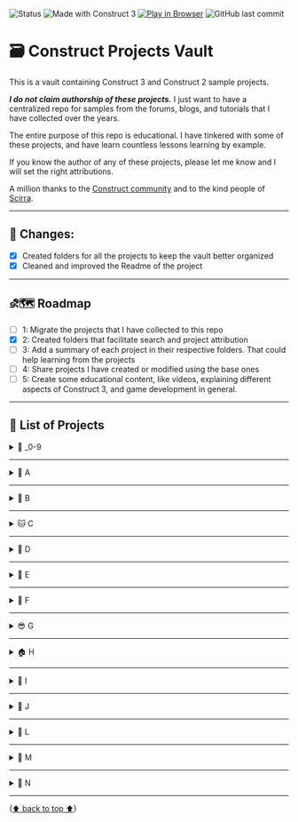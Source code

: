 <a id="readme-top"></a>

![Status](https://img.shields.io/badge/status-under--development-yellow)
![Made with Construct 3](https://img.shields.io/badge/built%20with-Construct%203-blue?logo=construct3)
[![Play in Browser](https://img.shields.io/badge/Play--Now-Browser-green?logo=google-chrome&logoColor=white)](https://hielo777.github.io/ConstructVault/)
![GitHub last commit](https://img.shields.io/github/last-commit/hielo777/ConstructVault)

# 🗃️ Construct Projects Vault

This is a vault containing Construct 3 and Construct 2 sample projects.

***I do not claim authorship of these projects.***  I just want to have a centralized repo for  samples from the forums, blogs, and tutorials that I have collected over the years.

The entire purpose of this repo is educational. I have tinkered with some of these projects, and have learn countless lessons learning by example.

If you know the author of any of these projects, please let me know and I will set the right attributions.

A million thanks to the [Construct community](https://www.construct.net/en/forum) and to the kind people of [Scirra](https://www.construct.net/en).

***

## 🔀 Changes:
- [x] Created folders for all the projects to keep the vault better organized
- [x] Cleaned and improved the Readme of the project

***

## ⛐🗺️ Roadmap

- [ ] 1: Migrate the projects that I have collected to this repo
- [x] 2: Created folders that facilitate search and project attribution
- [ ] 3: Add a summary of each project in their respective folders. That could help learning from the projects
- [ ] 4: Share projects I have created or modified using the base ones
- [ ] 5: Create some educational content, like videos, explaining different aspects of Construct 3, and game development in general.

***

## 📝 List of Projects

<details>
<summary> 🔢 _0-9</summary>

- _Generate-Level-Map-Loop.c3p
- _Grenade-top-view-r379.c3p
- _Laser-Gun-r3682.c3p
- _Move-2-player-Rope-r4162.c3p
- _Rotate-Object-r3682.c3p
- _Spawn-Tower-Final.c3p
- _Warp-Hero-RPG-Sample.c3p
- _Weapon-Orbit-r397.c3p
- 2d3dcam (3).c3p
- 2d3dcam_Test (1).c3p
- 2d3dcam_Test.c3p
- 3D Shooter with mouse.c3p
- 3D Shooter without mouse.c3p
- 3d_box_and_wedge_collsion_response (1).c3p
- 3d_box_and_wedge_collsion_response.c3p
- 3d_card_flip.c3p
- 3dobjectwalking.c3p
- 8Direction_Gamepad.c3p
- 1999Carolina_SF.c3p

<p align="right">(<a href="#readme-top">⬆  back to top  ⬆</a>)</p>
</details>

***

<details>
<summary>🍎 A</summary>

- arch_3dmesh.c3p
- arrayVariables.c3p
- ASCII_Art.c3p
- audio-worklets.c3p
- AutoFill_collisionMap.c3p

<p align="right">(<a href="#readme-top">⬆  back to top  ⬆</a>)</p>
</details>

***

<details>
<summary>🏀 B</summary>

- Battle ship.c3p
- BendSprite.c3p
- bezier.c3p
- biters (1).c3p
- biters.c3p
- BitmapToTilemap.c3p
- BlockPuzzle2.c3p
- BitmapToTilemap v02.c3p
- boulderDash2.c3p
- BOX_switch_position.c3p

<p align="right">(<a href="#readme-top">⬆  back to top  ⬆</a>)</p>
</details>

***

<details>
<summary>🐱 C</summary>

- Canvas_FloodFill.c3p
- Car lanes.c3p
- cardflip.c3p
- CardGame2PlayersC3.c3p
- carrace.c3p
- ceilingSlopes.c3p
- CentralRandomIsland.c3p
- chain_stiffness.c3p
- ChainLightning.c3p
- Color.c3p
- ColorOverlay2.c3p
- ColorPickerTextbox.c3p
- ContainersAndFamilies.c3p
- Copy of Dino Turret.c3p
- cube_roll.c3p
- CurvedWires.c3p
- CutImage_JigsawPuzzle.c3p
- cycle_through_family.c3p

<p align="right">(<a href="#readme-top">⬆  back to top  ⬆</a>)</p>
</details>

***

<details>
<summary>🐶 D</summary>

- dead worlds without the chatgpt stuff.c3p
- dead worlds.c3p
- DISCO VOLADOR.c3p
- DrawPathAndMoveAlongIt (1).c3p
- DrawPathAndMoveAlongIt.c3p
- DungeonWallMarkers-Map Flooding.c3p

<p align="right">(<a href="#readme-top">⬆  back to top  ⬆</a>)</p>
</details>

***

<details>
<summary>🐘 E</summary>

- Easy_EnemyChase_Example (1).c3p
- Easy_EnemyChase_Example.c3p
- ExpandingImageTrick.c3p
- external_lib_issue (1).c3p
- external_lib_issue.c3p

<p align="right">(<a href="#readme-top">⬆  back to top  ⬆</a>)</p>
</details>

***

<details>
<summary>🌸 F</summary>

- family_order_byType.c3p
- fast-radial-progress-bar-demo.c3p
- FillTheBlankWord-Fill in the blank.c3p
- find_room_name.c3p
- fish_maybe.c3p
- flock_02.c3p
- flock.c3p
- floor_mirror.c3p
- Fog of War (RTS game).c3p
- FollowSnake.c3p
- FPS_Controller_Episode1_Example.c3p
- FramingEffectsAndZoom.c3p
- frontline_w_effects.c3p

<p align="right">(<a href="#readme-top">⬆  back to top  ⬆</a>)</p>
</details>

***

<details>
<summary>😎 G</summary>

- Gearbox (1).c3p
- Gearbox.c3p
- grab the stick.c3p

<p align="right">(<a href="#readme-top">⬆  back to top  ⬆</a>)</p>
</details>

***


<details>
<summary>🏠 H</summary>

- help.c3p
- Hex Pathfinding.c3p
- hex2color.c3p
- htmlpage.c3p

<p align="right">(<a href="#readme-top">⬆  back to top  ⬆</a>)</p>
</details>

***

<details>
<summary>🍦 I</summary>

- iFrame_CallFunction.c3p
- Infinity Panning.c3p
- island_orbit.c3p
- isometricgame.c3p

<p align="right">(<a href="#readme-top">⬆  back to top  ⬆</a>)</p>
</details>

***


<details>
<summary>🐆 J</summary>

- joyconsample.c3p
- jumpArc (1).c3p

<p align="right">(<a href="#readme-top">⬆  back to top  ⬆</a>)</p>
</details>

<!--
***

<details>
<summary>🪁 K</summary>

<p align="right">(<a href="#readme-top">⬆  back to top  ⬆</a>)</p>
</details>


-->
***

<details>
<summary>🦁 L</summary>

- laser_los.c3p
- Letter Tracing.c3p
- load-array-json.c3p
- LocalStorageSaveVariables.c3p
- Loop_through_family.c3p

<p align="right">(<a href="#readme-top">⬆  back to top  ⬆</a>)</p>
</details>

***

<details>
<summary>🐒 M</summary>

- marchingSquares (1).c3p
- marchingSquares (2).c3p
- marchingSquares.c3p
- marchingSquares2.c3p
- match3gameadvancedmatch.c3p
- matchitensblockchain.c3p
- mesh_slice3.c3p
- MeshPoints_Episode2_Example (1).c3p
- MeshPoints_Episode2_Example.c3p
- meshtest2.c3p
- MinimapRound.c3p
- modtest.c3p
- MyBasicSetup.c3p
- MyMeshTest.c3p
- new-boids (1).c3p


<p align="right">(<a href="#readme-top">⬆  back to top  ⬆</a>)</p>
</details>

***


<details>
<summary>🪺 N</summary>

- node_connect_path.c3p
- NonLinearPlot-Non-linear plot.c3p
- new-boids.c3p
- new-boids (2).c3p

<p align="right">(<a href="#readme-top">⬆  back to top  ⬆</a>)</p>
</details>

***


<!--
<details>
<summary>🍊 O</summary>

<p align="right">(<a href="#readme-top">⬆  back to top  ⬆</a>)</p>
</details>

***

<details>
<summary>🐷 P</summary>

<p align="right">(<a href="#readme-top">⬆  back to top  ⬆</a>)</p>
</details>

***

<details>
<summary>👸🏻 Q</summary>

<p align="right">(<a href="#readme-top">⬆  back to top  ⬆</a>)</p>
</details>

***

<details>
<summary>🤖 R</summary>

<p align="right">(<a href="#readme-top">⬆  back to top  ⬆</a>)</p>
</details>

***

<details>
<summary>☀️ S</summary>

<p align="right">(<a href="#readme-top">⬆  back to top  ⬆</a>)</p>
</details>

***

<details>
<summary>🌳 T</summary>

<p align="right">(<a href="#readme-top">⬆  back to top  ⬆</a>)</p>
</details>

***

<details>
<summary>☂️ U</summary>

<p align="right">(<a href="#readme-top">⬆  back to top  ⬆</a>)</p>
</details>

***

<details>
<summary>🎻 V</summary>

<p align="right">(<a href="#readme-top">⬆  back to top  ⬆</a>)</p>
</details>

***

<details>
<summary>⏱️ W</summary>

<p align="right">(<a href="#readme-top">⬆  back to top  ⬆</a>)</p>
</details>

***

<details>
<summary>🩻 X</summary>

<p align="right">(<a href="#readme-top">⬆  back to top  ⬆</a>)</p>
</details>

***

<details>
<summary>🧶 Y</summary>

<p align="right">(<a href="#readme-top">⬆  back to top  ⬆</a>)</p>
</details>

***

<details>
<summary>🦓 Z</summary>

<p align="right">(<a href="#readme-top">⬆  back to top  ⬆</a>)</p>
</details>

***
-->

<p align="left">(<a href="#readme-top">⬆  back to top  ⬆</a>)</p>

